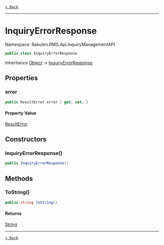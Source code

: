 [`< Back`](./)

---

# InquiryErrorResponse

Namespace: Rakuten.RMS.Api.InquiryManagementAPI

```csharp
public class InquiryErrorResponse
```

Inheritance [Object](https://docs.microsoft.com/en-us/dotnet/api/system.object) → [InquiryErrorResponse](./rakuten.rms.api.inquirymanagementapi.inquiryerrorresponse)

## Properties

### **error**

```csharp
public ResultError error { get; set; }
```

#### Property Value

[ResultError](./rakuten.rms.api.inquirymanagementapi.inquiryerrorresponse.resulterror)<br>

## Constructors

### **InquiryErrorResponse()**

```csharp
public InquiryErrorResponse()
```

## Methods

### **ToString()**

```csharp
public string ToString()
```

#### Returns

[String](https://docs.microsoft.com/en-us/dotnet/api/system.string)<br>

---

[`< Back`](./)
